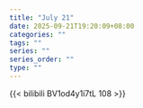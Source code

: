 ```yaml
---
title: "July 21"
date: 2025-09-21T19:20:09+08:00
categories: ""
tags: ""
series: ""
series_order: ""
type: ""
---
```



{{< bilibili BV1od4y1i7tL 108 >}}

